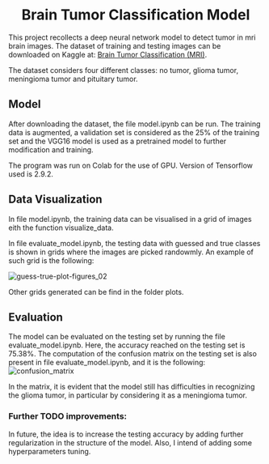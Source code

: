 <h1 align="center"> Brain Tumor Classification Model</h1>

This project recollects a deep neural network model to detect tumor in mri brain images. The dataset of training and testing images can be downloaded on Kaggle at: [Brain Tumor Classification (MRI)](https://www.kaggle.com/datasets/sartajbhuvaji/brain-tumor-classification-mri/code?resource=download). 

The dataset considers four different classes: no tumor, glioma tumor, meningioma tumor and pituitary tumor. 

## Model
After downloading the dataset, the file model.ipynb can be run. The training data is augmented, a validation set is considered as the 25% of the training set and the VGG16 model is used as a pretrained model to further modification and training.

The program was run on Colab for the use of GPU. Version of Tensorflow used is 2.9.2.

## Data Visualization
In file model.ipynb, the training data can be visualised in a grid of images eith the function visualize_data. 

In file evaluate_model.ipynb, the testing data with guessed and true classes is shown in grids where the images are picked randowmly. An example of such grid is the following:

![guess-true-plot-figures_02](https://user-images.githubusercontent.com/112558042/205520901-85301848-c21e-4f42-bbbb-068e3a90009b.jpg)

Other grids generated can be find in the folder plots.

## Evaluation 
The model can be evaluated on the testing set by running the file evaluate_model.ipynb. Here, the accuracy reached on the testing set is 75.38%.
The computation of the confusion matrix on the testing set is also present in file evaluate_model.ipynb, and it is the following:
![confusion_matrix](https://user-images.githubusercontent.com/112558042/205520961-cc491473-f34c-43e4-a4c5-a2c6bee38e53.jpg)

In the matrix, it is evident that the model still has difficulties in recognizing the glioma tumor, in particular by considering it as a meningioma tumor.



### Further TODO improvements:
In future, the idea is to increase the testing accuracy by adding further regularization in the structure of the model. Also, I intend of adding some hyperparameters tuning.
